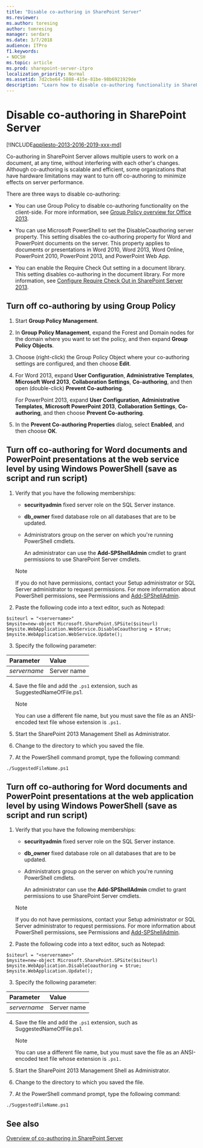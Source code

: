 ```yaml
---
title: "Disable co-authoring in SharePoint Server"
ms.reviewer: 
ms.author: toresing
author: tomresing
manager: serdars
ms.date: 3/7/2018
audience: ITPro
f1.keywords:
- NOCSH
ms.topic: article
ms.prod: sharepoint-server-itpro
localization_priority: Normal
ms.assetid: 7d2cbe64-5888-415e-81be-98b6921929de
description: "Learn how to disable co-authoring functionality in SharePoint Server by using Group Policy or by using PowerShell."
---
```


# Disable co-authoring in SharePoint Server

[!INCLUDE[appliesto-2013-2016-2019-xxx-md](../includes/appliesto-2013-2016-2019-xxx-md.md)]
  
Co-authoring in SharePoint Server allows multiple users to work on a document, at any time, without interfering with each other's changes. Although co-authoring is scalable and efficient, some organizations that have hardware limitations may want to turn off co-authoring to minimize effects on server performance.
  
There are three ways to disable co-authoring:
  
- You can use Group Policy to disable co-authoring functionality on the client-side. For more information, see [Group Policy overview for Office 2013](/previous-versions/office/office-2013-resource-kit/cc179176(v=office.15)).
  
- You can use Microsoft PowerShell to set the DisableCoauthoring server property. This setting disables the co-authoring property for Word and PowerPoint documents on the server. This property applies to documents or presentations in Word 2010, Word 2013, Word Online, PowerPoint 2010, PowerPoint 2013, and PowerPoint Web App.
  
- You can enable the Require Check Out setting in a document library. This setting disables co-authoring in the document library. For more information, see [Configure Require Check Out in SharePoint Server 2013](configure-versioning-for-co-authoring.md#bkmk_req_co).
  
## Turn off co-authoring by using Group Policy
  
1. Start **Group Policy Management**.
  
2. In **Group Policy Management**, expand the Forest and Domain nodes for the domain where you want to set the policy, and then expand **Group Policy Objects**.
  
3. Choose (right-click) the Group Policy Object where your co-authoring settings are configured, and then choose **Edit**.
  
4. For Word 2013, expand **User Configuration**, **Administrative Templates**, **Microsoft Word 2013**, **Collaboration Settings**, **Co-authoring**, and then open (double-click) **Prevent Co-authoring**.
  
    For PowerPoint 2013, expand **User Configuration**, **Administrative Templates**, **Microsoft PowerPoint 2013**, **Collaboration Settings**, **Co-authoring**, and then choose **Prevent Co-authoring**.
  
5. In the **Prevent Co-authoring Properties** dialog, select **Enabled**, and then choose **OK**.
  
## Turn off co-authoring for Word documents and PowerPoint presentations at the web service level by using Windows PowerShell (save as script and run script)
  
1. Verify that you have the following memberships:
  
      - **securityadmin** fixed server role on the SQL Server instance.
    
      - **db_owner** fixed database role on all databases that are to be updated.
    
      - Administrators group on the server on which you're running PowerShell cmdlets.
        
        An administrator can use the **Add-SPShellAdmin** cmdlet to grant permissions to use SharePoint Server cmdlets.
    
    > [!NOTE]
    > If you do not have permissions, contact your Setup administrator or SQL Server administrator to request permissions. For more information about PowerShell permissions, see Permissions and [Add-SPShellAdmin](/powershell/module/sharepoint-server/Add-SPShellAdmin?view=sharepoint-ps).
  
2. Paste the following code into a text editor, such as Notepad:
    
  ```
  $siteurl = "<servername>"
  $mysite=new-object Microsoft.SharePoint.SPSite($siteurl)
  $mysite.WebApplication.WebService.DisableCoauthoring = $true;
  $mysite.WebApplication.WebService.Update();
  ```

3. Specify the following parameter:
    
|**Parameter**|**Value**|
|:-----|:-----|
| _servername_ <br/> |Server name  <br/> |
   
4. Save the file and add the `.ps1` extension, such as SuggestedNameOfFile.ps1.
    
    > [!NOTE]
    > You can use a different file name, but you must save the file as an ANSI-encoded text file whose extension is `.ps1.`
  
5. Start the SharePoint 2013 Management Shell as Administrator.
    
6. Change to the directory to which you saved the file.
    
7. At the PowerShell command prompt, type the following command:
    
  ```
  ./SuggestedFileName.ps1
  ```

## Turn off co-authoring for Word documents and PowerPoint presentations at the web application level by using Windows PowerShell (save as script and run script)
  
1. Verify that you have the following memberships:
  
      - **securityadmin** fixed server role on the SQL Server instance.
  
      - **db_owner** fixed database role on all databases that are to be updated.
  
      - Administrators group on the server on which you're running PowerShell cmdlets.
  
        An administrator can use the **Add-SPShellAdmin** cmdlet to grant permissions to use SharePoint Server cmdlets.
  
    > [!NOTE]
    > If you do not have permissions, contact your Setup administrator or SQL Server administrator to request permissions. For more information about PowerShell permissions, see Permissions and [Add-SPShellAdmin](/powershell/module/sharepoint-server/Add-SPShellAdmin?view=sharepoint-ps).
  
2. Paste the following code into a text editor, such as Notepad:
    
  ```
  $siteurl = "<servername>"
  $mysite=new-object Microsoft.SharePoint.SPSite($siteurl)
  $mysite.WebApplication.DisableCoauthoring = $true;
  $mysite.WebApplication.Update();
  
  ```

3. Specify the following parameter:
  
|**Parameter**|**Value**|
|:-----|:-----|
| _servername_ <br/> |Server name  <br/> |
   
4. Save the file and add the `.ps1` extension, such as SuggestedNameOfFile.ps1.
  
    > [!NOTE]
    > You can use a different file name, but you must save the file as an ANSI-encoded text file whose extension is `.ps1.`
  
5. Start the SharePoint 2013 Management Shell as Administrator.
  
6. Change to the directory to which you saved the file.
  
7. At the PowerShell command prompt, type the following command:
    
  ```
  ./SuggestedFileName.ps1
  ```

## See also

[Overview of co-authoring in SharePoint Server](co-authoring-overview.md)
  

